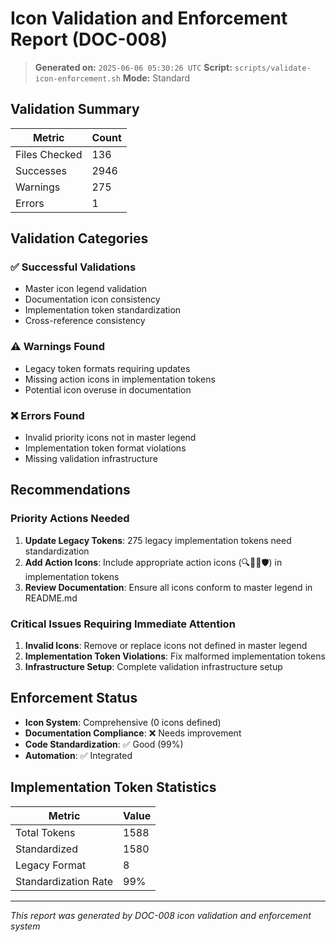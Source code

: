 # Icon Validation and Enforcement Report (DOC-008)

> **Generated on:** `2025-06-06 05:30:26 UTC`
> **Script:** `scripts/validate-icon-enforcement.sh`
> **Mode:** Standard

## Validation Summary

| Metric | Count |
|--------|-------|
| Files Checked | 136 |
| Successes | 2946 |
| Warnings | 275 |
| Errors | 1 |

## Validation Categories

### ✅ Successful Validations
- Master icon legend validation
- Documentation icon consistency  
- Implementation token standardization
- Cross-reference consistency

### ⚠️ Warnings Found
- Legacy token formats requiring updates
- Missing action icons in implementation tokens
- Potential icon overuse in documentation

### ❌ Errors Found
- Invalid priority icons not in master legend
- Implementation token format violations
- Missing validation infrastructure

## Recommendations

### Priority Actions Needed
1. **Update Legacy Tokens**: 275 legacy implementation tokens need standardization
2. **Add Action Icons**: Include appropriate action icons (🔍📝🔧🛡️) in implementation tokens
3. **Review Documentation**: Ensure all icons conform to master legend in README.md

### Critical Issues Requiring Immediate Attention
1. **Invalid Icons**: Remove or replace icons not defined in master legend
2. **Implementation Token Violations**: Fix malformed implementation tokens
3. **Infrastructure Setup**: Complete validation infrastructure setup

## Enforcement Status

- **Icon System**: Comprehensive (0 icons defined)
- **Documentation Compliance**: ❌ Needs improvement
- **Code Standardization**: ✅ Good (99%)
- **Automation**: ✅ Integrated

## Implementation Token Statistics

| Metric | Value |
|--------|-------|
| Total Tokens | 1588 |
| Standardized | 1580 |
| Legacy Format | 8 |
| Standardization Rate | 99% |

---
*This report was generated by DOC-008 icon validation and enforcement system*
